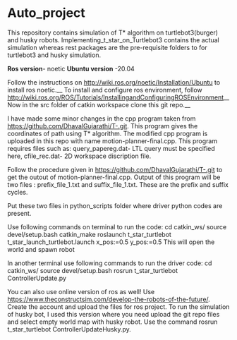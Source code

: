 # Auto_project
This repository contains simulation of T* algorithm on turtlebot3(burger) and husky robots.  Implementing_t_star_on_Turtlebot3 contains the actual simulation whereas rest packages are the pre-requisite folders to for turtlebot3 and husky simulation.

**Ros version**- noetic
**Ubuntu version** -20.04

Follow the instructions on http://wiki.ros.org/noetic/Installation/Ubuntu to install ros noetic.__
To install and configure ros environment, follow http://wiki.ros.org/ROS/Tutorials/InstallingandConfiguringROSEnvironment__
Now in the src folder of catkin workspace clone this git repo.__

 
I have made some minor changes in the cpp program taken from https://github.com/DhavalGujarathi/T-.git. This program gives the coordinates of path using T* algorithm. The modified cpp program is uploaded in this repo with name motion-planner-final.cpp. This program requires files such as:
query_papereg.dat- LTL query must be specified here,
cfile_rec.dat- 2D workspace discription file.

Follow the procedure given in https://github.com/DhavalGujarathi/T-.git to get the outout of motion-planner-final.cpp. Output of this program will be two files : prefix_file_1.txt and suffix_file_1.txt. These are the prefix and suffix cycles.

Put these two files in python_scripts folder where driver python codes are present.

Use following commands on terminal to run the code:
cd catkin_ws/
source devel/setup.bash
catkin_make
roslaunch t_star_turtlebot t_star_launch_turtlebot.launch x_pos:=0.5 y_pos:=0.5
This will open the world and spawn robot

In another terminal use following commands to run the driver code:
cd catkin_ws/
source devel/setup.bash
rosrun t_star_turtlebot ControllerUpdate.py

You can also use online version of ros as well!
Use https://www.theconstructsim.com/develop-the-robots-of-the-future/. Create the account and upload the files for ros project.
To run the simulation of husky bot, I used this version where you need upload the git repo files and select empty world map with husky robot. Use the command rosrun t_star_turtlebot ControllerUpdateHusky.py.
